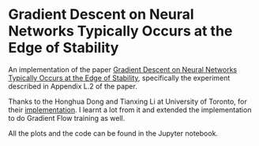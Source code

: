 # Gradient Descent on Neural Networks Typically Occurs at the Edge of Stability

An implementation of the paper [Gradient Descent on Neural Networks Typically Occurs at the Edge of Stability](https://arxiv.org/abs/2103.00065v3), specifically the experiment described in Appendix L.2 of the paper.

Thanks to the Honghua Dong and Tianxing Li at University of Toronto, for their [implementation](https://colab.research.google.com/drive/1yXyJIAAqFHAV_uNoW5WGBIfyp-5gpGWu?usp=sharing). I learnt a lot from it and extended the implementation to do Gradient Flow training as well.

All the plots and the code can be found in the Jupyter notebook.